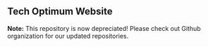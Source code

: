 ## Tech Optimum Website

**Note:** This repository is now depreciated! Please check out Github organization for our updated repositories.
